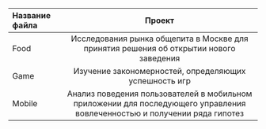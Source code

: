 | Название файла  | Проект  | 
| :------------ |:---------------:| 
| Food | Исследования рынка общепита в Москве для принятия решения об открытии нового заведения        | 
| Game   | Изучение закономерностей, определяющих успешность игр        |
| Mobile       | Анализ поведения пользователей в мобильном приложении для последующего управления вовлеченностью и получении ряда гипотез | 

